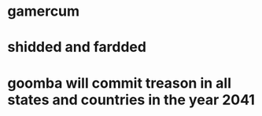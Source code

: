 # gamercum
# shidded and fardded
# goomba will commit treason in all states and countries in the year 2041